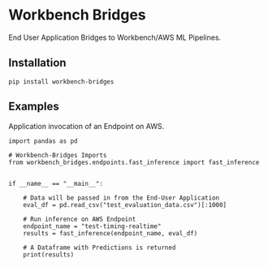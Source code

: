 # Workbench Bridges
End User Application Bridges to Workbench/AWS ML Pipelines.

## Installation
```
pip install workbench-bridges
```

## Examples
Application invocation of an Endpoint on AWS.

```
import pandas as pd

# Workbench-Bridges Imports
from workbench_bridges.endpoints.fast_inference import fast_inference


if __name__ == "__main__":

    # Data will be passed in from the End-User Application
    eval_df = pd.read_csv("test_evaluation_data.csv")[:1000]

    # Run inference on AWS Endpoint
    endpoint_name = "test-timing-realtime"
    results = fast_inference(endpoint_name, eval_df)

    # A Dataframe with Predictions is returned
    print(results)
```

